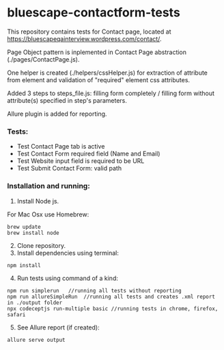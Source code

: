 # bluescape-contactform-tests
This repository contains tests for Contact page, located at https://bluescapeqainterview.wordpress.com/contact/.

Page Object pattern is inplemented in Contact Page abstraction (./pages/ContactPage.js).

One helper is created (./helpers/cssHelper.js) for extraction of attribute from element and validation of "required" element css attributes.

Added 3 steps to steps_file.js: filling form completely / filling form without attribute(s) specified in step's parameters.

Allure plugin is added for reporting.

### Tests:
- Test Contact Page tab is active
- Test Contact Form required field (Name and Email)
- Test Website input field is required to be URL
- Test Submit Contact Form: valid path

### Installation and running:
1. Install Node js.

For Mac Osx use Homebrew:
 ```
 brew update
 brew install node
 ```
2. Clone repository.
3. Install dependencies using terminal:
 ```
 npm install
 ```
4. Run tests using command of a kind:
 ```
 npm run simplerun   //running all tests without reporting
 npm run allureSimpleRun  //running all tests and creates .xml report in ./output folder
 npx codeceptjs run-multiple basic //running tests in chrome, firefox, safari
 ```
5. See Allure report (if created): 
 ```
 allure serve output
 ```
